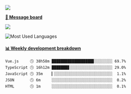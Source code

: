 [![](https://count.getloli.com/get/@SmaIIstars.github.readme)](https://count.getloli.com/)


[**💬 Message board**](https://chat.getloli.com/room/@SmaIIstars.github)

[![](https://chat.getloli.com/room/@SmaIIstars.github/svg?width=600&height=100&limit=20&theme=light&fontSize=14)](https://chat.getloli.com/room/@SmaIIstars.github)


![Most Used Languages](https://github-readme-stats.vercel.app/api/top-langs/?username=SmaIIstars&theme=dark&layout=compact)

<!-- waka-box start -->
#### <a href="https://gist.github.com/e31f5e1b7a15ee54e2fc8fca68aa5e2b" target="_blank">📊 Weekly development breakdown</a>
```text
Vue.js     🕓 38h58m ██████████████████▊░░░░░░░░ 69.7%
TypeScript 🕓 16h12m ███████▊░░░░░░░░░░░░░░░░░░░ 29.0%
JavaScript 🕓 35m    ▎░░░░░░░░░░░░░░░░░░░░░░░░░░  1.1%
JSON       🕓 6m     ░░░░░░░░░░░░░░░░░░░░░░░░░░░  0.2%
HTML       🕓 1m     ░░░░░░░░░░░░░░░░░░░░░░░░░░░  0.1%
```
<!-- Powered by https://github.com/YouEclipse/waka-box-go . -->
<!-- waka-box end -->
